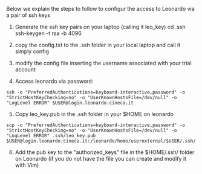 Below we explain the steps to follow to configur the access to Leonardo via a pair of ssh keys

1. Generate the ssh key pairs on your laptop (calling it leo_key)
cd .ssh
ssh-keygen -t rsa -b 4096


2. copy the config.txt to the .ssh folder in your local laptop and call it simply config

3. modify the config file inserting the username associated with your trial account

4. Access leonardo via password:
```
ssh -o "PreferredAuthentications=keyboard-interactive,password" -o "StrictHostKeyChecking=no" -o "UserKnownHostsFile=/dev/null" -o "LogLevel ERROR" $USER@login.leonardo.cineca.it
```

5. Copy leo_key.pub in the .ssh folder in your $HOME on leonardo

```
scp -o "PreferredAuthentications=keyboard-interactive,password" -o "StrictHostKeyChecking=no" -o "UserKnownHostsFile=/dev/null" -o "LogLevel ERROR" .ssh/leo_key.pub $USER@login.leonardo.cineca.it:/leonardo/home/userexternal/$USER/.ssh/
```

6. Add the pub key to the "authorized_keys" file in the $HOME/.ssh/ folder on Leonardo (if you do not have the file you can create and modify it with Vim)
